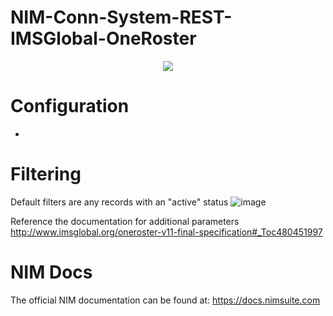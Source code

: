 # NIM-Conn-System-REST-IMSGlobal-OneRoster

<p align="center">
  <img src="https://www.tools4ever.com/wp-content/uploads/2020/12/oneroster-logo.png">
</p>

# Configuration
- 

# Filtering
Default filters are any records with an "active" status
![image](https://user-images.githubusercontent.com/24281600/168872696-c211abdb-af4d-4fb5-975a-99b2911a1332.png)

Reference the documentation for additional parameters
http://www.imsglobal.org/oneroster-v11-final-specification#_Toc480451997

# NIM Docs
The official NIM documentation can be found at: https://docs.nimsuite.com
